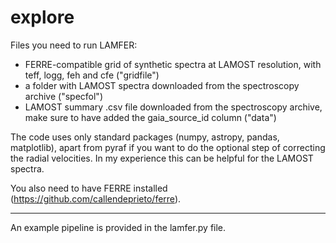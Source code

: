 # explore

Files you need to run LAMFER: 

- FERRE-compatible grid of synthetic spectra at LAMOST resolution, with teff, logg, feh and cfe ("gridfile")
- a folder with LAMOST spectra downloaded from the spectroscopy archive ("specfol")
- LAMOST summary .csv file downloaded from the spectroscopy archive, make sure to have added the gaia_source_id column ("data")

The code uses only standard packages (numpy, astropy, pandas, matplotlib), apart from pyraf if you want to do the optional step of correcting the radial velocities. In my experience this can be helpful for the LAMOST spectra. 

You also need to have FERRE installed (https://github.com/callendeprieto/ferre). 

**************

An example pipeline is provided in the lamfer.py file. 
